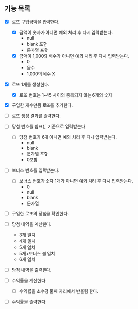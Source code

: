 ## 기능 목록

- [x] 로또 구입금액을 입력한다.
    - [x] 금액이 숫자가 아니면 예외 처리 후 다시 입력받는다.
        - null
        - blank 포함
        - 문자열 포함
    - [x] 금액이 1,000의 배수가 아니면 예외 처리 후 다시 입력받는다.
        - 0
        - 음수
        - 1,000의 배수 X

- [x] 로또 1개를 생성한다.
    - [x] 로또 번호는 1~45 사이의 중복되지 않는 6개의 숫자
- [x] 구입한 개수만큼 로또를 추가한다.
- [ ] 로또 생성 결과를 출력한다.

- [ ] 당첨 번호를 쉼표(,) 기준으로 입력받는다
    - [ ] 당첨 번호가 6개 아니면 예외 처리 후 다시 입력받는다.
        - null
        - blank
        - 문자열 포함
        - 0포함

- [ ] 보너스 번호를 입력받는다.
    - [ ] 보너스 번호가 숫자 1개가 아니면 예외 처리 후 다시 입력받는다.
        - 0
        - null
        - blank
        - 문자열

- [ ] 구입한 로또의 당첨을 확인한다.

- [ ] 당첨 내역을 계산한다.
    - 3개 일치
    - 4개 일치
    - 5개 일치
    - 5개+보너스 볼 일치
    - 6개 일치
- [ ] 당첨 내역을 출력한다.

- [ ] 수익률을 계산한다.
    - [ ] 수익률을 소수점 둘째 자리에서 반올림 한다.
- [ ] 수익률을 출력한다.